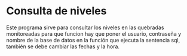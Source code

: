 # Consulta de niveles

Este programa sirve para consultar los niveles en las quebradas monitoreadas
para que funcion hay que poner el usuario, contraseña y nombre de la base de 
datos en la función que ejecuta la sentencia sql, también se debe cambiar las
fechas y la hora.